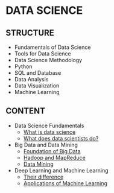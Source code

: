 # DATA SCIENCE

## STRUCTURE

- Fundamentals of Data Science
- Tools for Data Science
- Data Science Methodology
- Python
- SQL and Database
- Data Analysis
- Data Visualization
- Machine Learning

## CONTENT

- Data Science Fundamentals
  - [What is data science](./fundamentals/what-is-data-science.md)
  - [What does data scientists do?](./fundamentals/data-scientist.md)
- Big Data and Data Mining
  - [Foundation of Big Data](./big-data//big-data.md)
  - [Hadoop and MapReduce](./big-data//hadoop.md)
  - [Data Mining](./big-data//data-mining.md)
- Deep Learning and Machine Learning
  - [Their difference](./machine-learning/basics.md)
  - [Applications of Machine Learning](./machine-learning/application.md)
